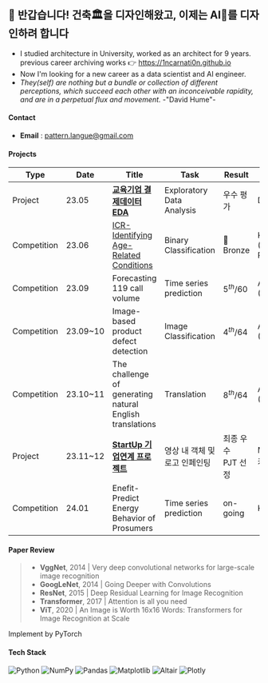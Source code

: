 ## 👋 반갑습니다! 건축🏛을 디자인해왔고, 이제는 AI🦾를 디자인하려 합니다

- I studied architecture in University, worked as an architect for 9 years. <br>
  previous career archiving works 👉 https://1ncarnati0n.github.io
- Now I'm looking for a new career as a data scientist and AI engineer.
- *They(self) are nothing but a bundle or collection of different perceptions, which succeed each other with an inconceivable rapidity, and are in a perpetual flux and movement.*    -"David Hume"- 

#### Contact

- **Email** : pattern.langue@gmail.com

#### Projects

| Type        | Date     | Title                                                                                              | Task                          | Result              | Host                                    |
| ----------- | -------- | -------------------------------------------------------------------------------------------------- | ----------------------------- | ------------------- | --------------------------------------- |
| Project     | 23.05    | [**교육기업 결제데이터 EDA**](https://github.com/YearDream9jo/EDA_Project)                              | Exploratory Data Analysis     | 우수 평가              | Day1company                             |
| Competition | 23.06    | [ICR-Identifying Age-Related Conditions](https://www.kaggle.com/wjeanvyun/competitions?tab=completed) | Binary Classification      | 🥉Bronze           | Kaggle <br> (InVitro Cell Research) |
| Competition | 23.09    | Forecasting 119 call volume                                                                        | Time series prediction        | $5^{th}/60$       | AI CONNECT <br> (Mind's&Company)    |
| Competition | 23.09~10 | Image-based product defect detection                                                               | Image Classification          | $4^{th}/64$       | AI CONNECT <br> (Mind's&Company)    |
| Competition | 23.10~11 | The challenge of generating natural English translations                                           | Translation                   | $8^{th}/64$       | AI CONNECT <br> (Mind's&Company)    |
| Project     | 23.11~12 | [**StartUp 기업연계 프로젝트**](https://github.com/1ncarnati0n/inpaintingVideo)                         | 영상 내 객체 및 로고 인페인팅 | 최종 우수 PJT 선정 | Mind's&Company, <br> 커넥트브릭    |
| Competition | 24.01    | Enefit-Predict Energy Behavior of Prosumers                                                        | Time series prediction        | on-going            | Kaggle (Enefit)                         |

#### Paper Review

> - **VggNet**, 2014 | Very deep convolutional networks for large-scale image recognition
> - **GoogLeNet**, 2014 | Going Deeper with Convolutions
> - **ResNet**, 2015 | Deep Residual Learning for Image Recognition
> - **Transformer**, 2017 | Attention is all you need
> - **ViT**, 2020 | An Image is Worth 16x16 Words: Transformers for Image Recognition at Scale

Implement by PyTorch

#### Tech Stack

![Python](https://img.shields.io/badge/Python-FFD43B?style=for-the-badge&logo=python&logoColor=blue) ![NumPy](https://img.shields.io/badge/Numpy-777BB4?style=for-the-badge&logo=numpy&logoColor=white) ![Pandas](https://img.shields.io/badge/Pandas-2C2D72?style=for-the-badge&logo=pandas&logoColor=white) ![Matplotlib](https://img.shields.io/badge/Matplotlib-6ebafe.svg?style=for-the-badge&logo=Matplotlib&logoColor=black) ![Altair](https://img.shields.io/badge/Altair-%23d9ead3.svg?style=for-the-badge&logo=Altair&logoColor=white) ![Plotly](https://img.shields.io/badge/Plotly-%233F4F75.svg?style=for-the-badge&logo=plotly&logoColor=white)
